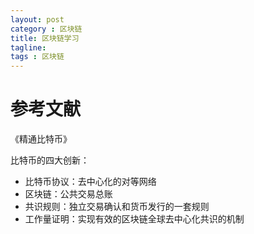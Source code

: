 ```yaml
---
layout: post
category : 区块链
title: 区块链学习
tagline:
tags : 区块链
---
```


# 参考文献

《精通比特币》

比特币的四大创新：

- 比特币协议：去中心化的对等网络
- 区块链：公共交易总账
- 共识规则：独立交易确认和货币发行的一套规则
- 工作量证明：实现有效的区块链全球去中心化共识的机制